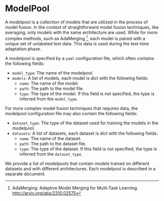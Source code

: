 # ModelPool

A modelpool is a collection of models that are utilized in the process of model fusion.
In the context of straightforward model fusion techniques, like averaging, only models with the same architecture are used.
While for more complex methods, such as AdaMerging [^1], each model is paired with a unique set of unlabeled test data. This data is used during the test-time adaptation phase.

A modelpool is specified by a `yaml` configuration file, which often contains the following fields:

- `model_type`: The name of the modelpool.
- `models`: A list of models, each model is dict with the following fields:
    - `name`: The name of the model.
    - `path`: The path to the model file.
    - `type`: The type of the model. If this field is not specified, the type is inferred from the `model_type`.
  
For more complex model fusion techniques that requires data, the modelpool configuration file may also contain the following fields:

- `dataset_type`: The type of the dataset used for training the models in the modelpool.
- `datasets`: A list of datasets, each dataset is dict with the following fields:
    - `name`: The name of the dataset.
    - `path`: The path to the dataset file.
    - `type`: The type of the dataset. If this field is not specified, the type is inferred from the `dataset_type`.

We provide a list of modelpools that contain models trained on different datasets and with different architectures.
Each modelpool is described in a separate document.

[^1]: AdaMerging: Adaptive Model Merging for Multi-Task Learning. http://arxiv.org/abs/2310.02575
